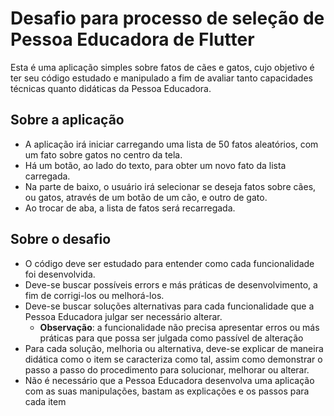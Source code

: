 # Desafio para processo de seleção de Pessoa Educadora de Flutter

Esta é uma aplicação simples sobre fatos de cães e gatos, cujo objetivo é ter seu código estudado e manipulado a fim de avaliar tanto capacidades técnicas quanto didáticas da Pessoa Educadora.

## Sobre a aplicação

* A aplicação irá iniciar carregando uma lista de 50 fatos aleatórios, com um fato sobre gatos no centro da tela. 
* Há um botão, ao lado do texto, para obter um novo fato da lista carregada. 
* Na parte de baixo, o usuário irá selecionar se deseja fatos sobre cães, ou gatos, através de um botão de um cão, e outro de gato. 
* Ao trocar de aba, a lista de fatos será recarregada.

## Sobre o desafio

* O código deve ser estudado para entender como cada funcionalidade foi desenvolvida.
* Deve-se buscar possíveis errors e más práticas de desenvolvimento, a fim de corrigi-los ou melhorá-los.
* Deve-se buscar soluções alternativas para cada funcionalidade que a Pessoa Educadora julgar ser necessário alterar.
  * **Observação**: a funcionalidade não precisa apresentar erros ou más práticas para que possa ser julgada como passível de alteração
* Para cada solução, melhoria ou alternativa, deve-se explicar de maneira didática como o item se caracteriza como tal, assim como demonstrar o passo a passo do procedimento para solucionar, melhorar ou alterar. 
* Não é necessário que a Pessoa Educadora desenvolva uma aplicação com as suas manipulações, bastam as explicações e os passos para cada item
